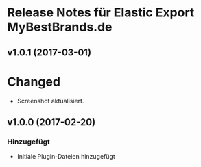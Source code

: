 # Release Notes für Elastic Export MyBestBrands.de

## v1.0.1 (2017-03-01)

# Changed
- Screenshot aktualisiert.

## v1.0.0 (2017-02-20)

### Hinzugefügt
- Initiale Plugin-Dateien hinzugefügt